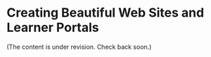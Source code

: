 # Creating Beautiful Web Sites and Learner Portals

(The content is under revision. Check back soon.)
